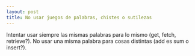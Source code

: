 ```yaml
---
layout: post
title: No usar juegos de palabras, chistes o sutilezas 
---
```

Intentar usar siempre las mismas palabras para<!--more--> lo mismo (get, fetch, retrieve?). No usar una misma palabra para cosas distintas (add es sum o insert?).